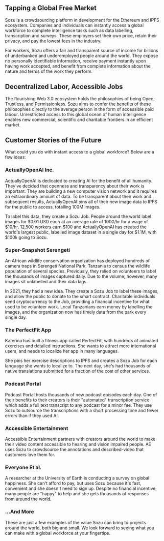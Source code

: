 ## Tapping a Global Free Market

Sozu is a crowdsourcing platform in development for the Ethereum and IPFS ecosystem. Companies and individuals can instantly access a global workforce to complete intelligence tasks such as data labelling, transcription and surveys. These employers set their own price, retain their privacy, and pay the lowest fees in the industry.

For workers, Sozu offers a fair and transparent source of income for billions of underbanked and underemployed people around the world. They expose no personally identifiable information, receive payment instantly upon having work accepted, and benefit from complete information about the nature and terms of the work they perform.




## Decentralized Labor, Accessible Jobs

The flourishing Web 3.0 ecosystem holds the philosophies of being Open, Trustless, and Permissionless. Sozu aims to confer the benefits of these philosophies directly to the average person in the form of accessible paid labour. Unrestricted access to this global ocean of human intelligence enables new commercial, scientific and charitable frontiers in an efficient market.




## Customer Stories of the Future

What could you do with instant access to a global workforce? Below are a few ideas:



### ActuallyOpenAI Inc.

ActuallyOpenAI is dedicated to creating AI for the benefit of all humanity. They've decided that openness and transparency about their work is important. They are building a new computer vision network and it requires an extraordinary amount of data. To be transparent about their work and subsequent results, ActuallyOpenAI pins all of their new image data to IPFS for the public to access, totalling 100M images.

To label this data, they create a Sozu Job. People around the world label images for $0.01 USD each at an average rate of 1000/hr for a wage of $10/hr. 12,500 workers earn $100 and ActuallyOpenAI has created the world's largest public, labelled image dataset in a single day for $1.1M, with $100k going to Sozu.



### Super-Snapshot Serengeti

An African wildlife conservation organization has deployed hundreds of camera traps in Serengeti National Park, Tanzania to census the wildlife population of several species. Previously, they relied on volunteers to label the thousands of images captured daily. Due to the volume, however, many images sit unlabelled and their data lags.

In 2021, they had a new idea. They create a Sozu Job to label these images, and allow the public to donate to the smart contract. Charitable individuals send cryptocurrency to the Job, providing a financial incentive for what used to be volunteer work. Local Tanzanians earn money by labelling the images, and the organization now has timely data from the park every single day.



### The PerfectFit App

Katerina has built a fitness app called PerfectFit, with hundreds of animated exercises and detailed instructions. She wants to attract more international users, and needs to localize her app in many languages.

She pins her exercise descriptions to IPFS and creates a Sozu Job for each language she wants to localize to. The next day, she's had thousands of native translations submitted for a fraction of the cost of other services. 



### Podcast Portal

Podcast Portal hosts thousands of new podcast episodes each day. One of their benefits to their creators is their "automated" transcription service which adds a full text transcript to any podcast for a minor fee. They use Sozu to outsource the transcriptions with a short processing time and fewer errors than if they used AI.



### Accessible Entertainment

Accessible Entertainment partners with creators around the world to make their video content accessible to hearing and vision impaired people. AE uses Sozu to crowdsource the annotations and described-video that customers love them for.



### Everyone Et al.

A researcher at the University of Earth is conducting a survey on global happiness. She can't afford to pay, but uses Sozu because it's fast, convenient and she doesn't need to sign up. Despite no financial incentive, many people are "happy" to help and she gets thousands of responses from around the world.



### ...And More

These are just a few examples of the value Sozu can bring to projects around the world, both big and small. We look forward to seeing what you can make with a global workforce at your fingertips.

